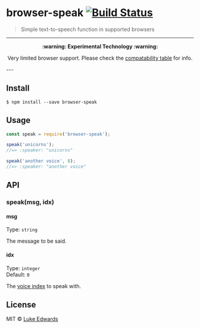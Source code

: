 # browser-speak [![Build Status](https://travis-ci.org/lukeed/browser-speak.svg?branch=master)](https://travis-ci.org/lukeed/browser-speak)

> Simple text-to-speech function in supported browsers

---
<p align="center"><b>:warning: Experimental Technology :warning:</b></p>
<p align="center">Very limited browser support. Please check the <a href="https://developer.mozilla.org/en-US/docs/Web/API/SpeechSynthesisUtterance" target="_blank">compatability table</a> for info.</p>
---

## Install

```
$ npm install --save browser-speak
```


## Usage

```js
const speak = require('browser-speak');

speak('unicorns');
//=> :speaker: "unicorns"

speak('another voice', 8);
//=> :speaker: "another voice"
```


## API

### speak(msg, idx)

#### msg

Type: `string`

The message to be said.

#### idx

Type: `integer`<br>
Default: `0`

The [voice index](https://developer.mozilla.org/en-US/docs/Web/API/SpeechSynthesis/getVoices) to speak with.


## License

MIT © [Luke Edwards](https://lukeed.com)
